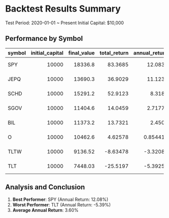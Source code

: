 # Backtest Results Summary

Test Period: 2020-01-01 ~ Present
Initial Capital: $10,000

## Performance by Symbol

| symbol   |   initial_capital |   final_value |   total_return |   annual_return |   max_drawdown |   first_price |   last_price | start_date   | end_date   |
|:---------|------------------:|--------------:|---------------:|----------------:|---------------:|--------------:|-------------:|:-------------|:-----------|
| SPY      |             10000 |      18336.8  |       83.3685  |       12.0838   |    -33.7173    |      300.292  |       550.64 | 2020-01-02   | 2025-04-25 |
| JEPQ     |             10000 |      13690.3  |       36.9029  |       11.1234   |    -20.0699    |       37.3184 |        51.09 | 2022-05-04   | 2025-04-25 |
| SCHD     |             10000 |      15291.2  |       52.9123  |        8.3183   |    -33.3671    |       16.7874 |        25.67 | 2020-01-02   | 2025-04-25 |
| SGOV     |             10000 |      11404.6  |       14.0459  |        2.71779  |     -0.0299464 |       88.2539 |       100.65 | 2020-06-01   | 2025-04-25 |
| BIL      |             10000 |      11373.2  |       13.7321  |        2.4505   |     -0.208536  |       80.6281 |        91.7  | 2020-01-02   | 2025-04-25 |
| O        |             10000 |      10462.6  |        4.62578 |        0.854414 |    -48.2821    |       54.3747 |        56.89 | 2020-01-02   | 2025-04-25 |
| TLTW     |             10000 |       9136.52 |       -8.63478 |       -3.32081  |    -18.6135    |       25.7538 |        23.53 | 2022-08-23   | 2025-04-25 |
| TLT      |             10000 |       7448.03 |      -25.5197  |       -5.39255  |    -48.3511    |      119.347  |        88.89 | 2020-01-02   | 2025-04-25 |

## Analysis and Conclusion

1. **Best Performer**: SPY (Annual Return: 12.08%)
2. **Worst Performer**: TLT (Annual Return: -5.39%)
3. **Average Annual Return**: 3.60%
